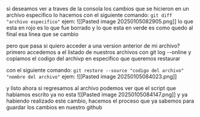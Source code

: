 si deseamos ver a traves de la consola los cambios que se hicieron en un archivo especifico lo hacemos con el siguiente comando: `git diff "archivo especifico"`
ejem:
![[Pasted image 20250105082905.png]]
lo que esta en rojo es lo que fue borrado y lo que esta en verde es como quedo al final esa linea que se cambio

pero que pasa si quiero acceder a una version anterior de mi archivo?
primero accedemos a el listado de nuestros archivos con git log --online y copiamos el codigo del archivp en especifico que queremos restaurar 


con el siguiente comando: `git restore --source "codigo del archivo" "nombre del archivo"`
ejem:
![[Pasted image 20250105084023.png]]

y listo ahora si regresamos al archivo podemos ver que el script que habiamos escrito ya no esta ![[Pasted image 20250105084147.png]]
y ya habiendo realizado este cambio,  hacemos el proceso que ya sabemos para guardar los cambios en nuestro github 


